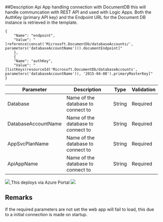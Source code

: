 ##Description
Api App handling connection with DocumentDB this will handle communcation with REST API and used with Logic Apps.
Both the AuthKey (primary API key) and the Endpoint URL for the Document DB instance is retrieved in the template.
``` Git
{
	"Name": "endpoint",
	"Value": "[reference(concat('Microsoft.DocumentDb/databaseAccounts/', parameters('databaseAccountName'))).documentEndpoint]"
	}, 
	{
	"Name": "authKey",
	"Value": "[listKeys(resourceId('Microsoft.DocumentDb/databaseAccounts', parameters('databaseAccountName')), '2015-04-08').primaryMasterKey]"
}
```
| Parameter      	| Description                                               | Type | Validation|
| ----------------------|-----------------------------------------------------------|------|-----------|
|Database	 	|Name of the database to connect to			     |String|Required   |
|DatabaseAccountName	|Name of the database to connect to		     |String|Required   |
|AppSvcPlanName	 	|Name of the database to connect to			     |String|Required   |
|ApiAppName	 	|Name of the database to connect to			     |String|Required   |

<a href="https://portal.azure.com/#create/Microsoft.Template/uri/https%3A%2F%2Fraw.githubusercontent.com%2FLogicAppComponents%2FDocumentDbApiApp%2Fmaster%2Fazuredeploy.json" target="_blank">
    <img src="http://azuredeploy.net/deploybutton.png"/>
</a>    This deploys via Azure Portal

<!--|endpoint	 |Endpoint URL for the Document DB instance		     |String|Required   |
|authKey	 |Primary or secondary API key to the Document DB instance   |String|Required   |-->
<!--[![Deploy to Azure](http://azuredeploy.net/deploybutton.png)](https://azuredeploy.net/?repository=https://github.com/LogicAppComponents/DocumentDbApiApp/blob/master/azuredeploy.json)
This deploys via Azuredeploy.net GUI -->

<a href="http://armviz.io/#/?load=https://raw.githubusercontent.com/LogicAppComponents/DocumentDbApiApp/master/azuredeploy.json" target="_blank">
    <img src="http://armviz.io/visualizebutton.png"/>
</a>

## Remarks ##
If the required parameters are not set the web app will fail to load, this due to a initial connection is made on startup.
